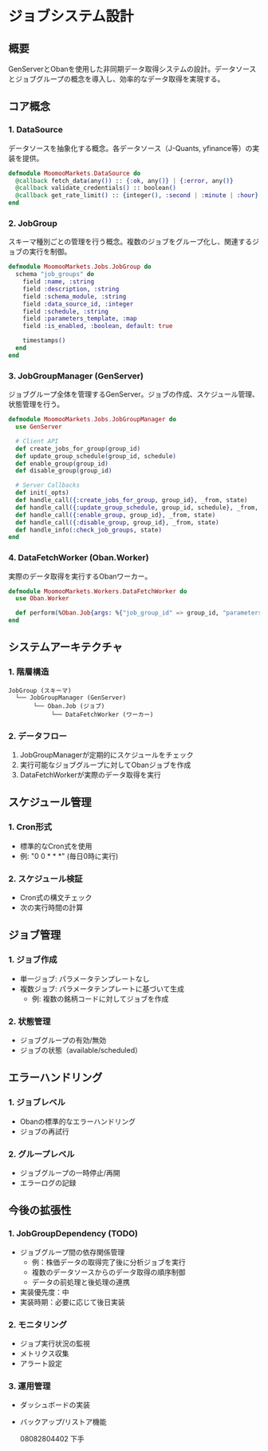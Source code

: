 # ジョブシステム設計

## 概要
GenServerとObanを使用した非同期データ取得システムの設計。データソースとジョブグループの概念を導入し、効率的なデータ取得を実現する。

## コア概念

### 1. DataSource
データソースを抽象化する概念。各データソース（J-Quants, yfinance等）の実装を提供。

```elixir
defmodule MoomooMarkets.DataSource do
  @callback fetch_data(any()) :: {:ok, any()} | {:error, any()}
  @callback validate_credentials() :: boolean()
  @callback get_rate_limit() :: {integer(), :second | :minute | :hour}
end
```

### 2. JobGroup
スキーマ種別ごとの管理を行う概念。複数のジョブをグループ化し、関連するジョブの実行を制御。

```elixir
defmodule MoomooMarkets.Jobs.JobGroup do
  schema "job_groups" do
    field :name, :string
    field :description, :string
    field :schema_module, :string
    field :data_source_id, :integer
    field :schedule, :string
    field :parameters_template, :map
    field :is_enabled, :boolean, default: true

    timestamps()
  end
end
```

### 3. JobGroupManager (GenServer)
ジョブグループ全体を管理するGenServer。ジョブの作成、スケジュール管理、状態管理を行う。

```elixir
defmodule MoomooMarkets.Jobs.JobGroupManager do
  use GenServer

  # Client API
  def create_jobs_for_group(group_id)
  def update_group_schedule(group_id, schedule)
  def enable_group(group_id)
  def disable_group(group_id)

  # Server Callbacks
  def init(_opts)
  def handle_call({:create_jobs_for_group, group_id}, _from, state)
  def handle_call({:update_group_schedule, group_id, schedule}, _from, state)
  def handle_call({:enable_group, group_id}, _from, state)
  def handle_call({:disable_group, group_id}, _from, state)
  def handle_info(:check_job_groups, state)
end
```

### 4. DataFetchWorker (Oban.Worker)
実際のデータ取得を実行するObanワーカー。

```elixir
defmodule MoomooMarkets.Workers.DataFetchWorker do
  use Oban.Worker

  def perform(%Oban.Job{args: %{"job_group_id" => group_id, "parameters" => parameters}})
end
```

## システムアーキテクチャ

### 1. 階層構造
```
JobGroup (スキーマ)
  └── JobGroupManager (GenServer)
       └── Oban.Job (ジョブ)
            └── DataFetchWorker (ワーカー)
```

### 2. データフロー
1. JobGroupManagerが定期的にスケジュールをチェック
2. 実行可能なジョブグループに対してObanジョブを作成
3. DataFetchWorkerが実際のデータ取得を実行

## スケジュール管理

### 1. Cron形式
- 標準的なCron式を使用
- 例: "0 0 * * *" (毎日0時に実行)

### 2. スケジュール検証
- Cron式の構文チェック
- 次の実行時間の計算

## ジョブ管理

### 1. ジョブ作成
- 単一ジョブ: パラメータテンプレートなし
- 複数ジョブ: パラメータテンプレートに基づいて生成
  - 例: 複数の銘柄コードに対してジョブを作成

### 2. 状態管理
- ジョブグループの有効/無効
- ジョブの状態（available/scheduled）

## エラーハンドリング

### 1. ジョブレベル
- Obanの標準的なエラーハンドリング
- ジョブの再試行

### 2. グループレベル
- ジョブグループの一時停止/再開
- エラーログの記録

## 今後の拡張性

### 1. JobGroupDependency (TODO)
- ジョブグループ間の依存関係管理
  - 例：株価データの取得完了後に分析ジョブを実行
  - 複数のデータソースからのデータ取得の順序制御
  - データの前処理と後処理の連携
- 実装優先度：中
- 実装時期：必要に応じて後日実装

### 2. モニタリング
- ジョブ実行状況の監視
- メトリクス収集
- アラート設定

### 3. 運用管理
- ダッシュボードの実装
- バックアップ/リストア機能

   08082804402 下手
